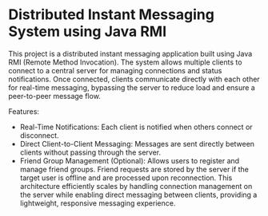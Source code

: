# Distributed Instant Messaging System using Java RMI
This project is a distributed instant messaging application built using Java RMI (Remote Method Invocation). The system allows multiple clients to connect to a central server for managing connections and status notifications. Once connected, clients communicate directly with each other for real-time messaging, bypassing the server to reduce load and ensure a peer-to-peer message flow.

Features:
- Real-Time Notifications: Each client is notified when others connect or disconnect.
- Direct Client-to-Client Messaging: Messages are sent directly between clients without passing through the server.
- Friend Group Management (Optional): Allows users to register and manage friend groups. Friend requests are stored by the server if the target user is offline and are processed upon reconnection.
This architecture efficiently scales by handling connection management on the server while enabling direct messaging between clients, providing a lightweight, responsive messaging experience.
